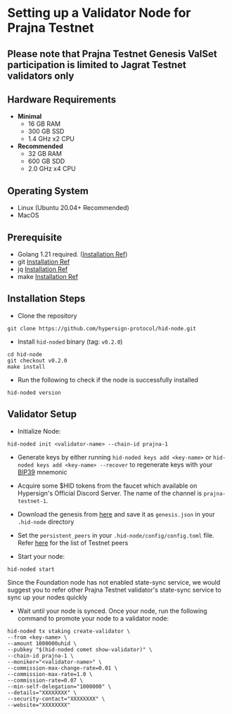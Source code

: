 # Setting up a Validator Node for Prajna Testnet

## Please note that Prajna Testnet Genesis ValSet participation is limited to Jagrat Testnet validators only

## Hardware Requirements
* **Minimal**
    * 16 GB RAM
    * 300 GB SSD
    * 1.4 GHz x2 CPU
* **Recommended**
    * 32 GB RAM
    * 600 GB SDD
    * 2.0 GHz x4 CPU

## Operating System

- Linux (Ubuntu 20.04+ Recommended)
- MacOS

## Prerequisite

- Golang 1.21 required. (<a href="https://go.dev/doc/install">Installation Ref</a>)
- git <a href="https://git-scm.com/book/en/v2/Getting-Started-Installing-Git">Installation Ref</a>
- jq <a href="https://lindevs.com/install-jq-on-ubuntu/">Installation Ref</a>
- make <a href="https://linuxhint.com/install-make-ubuntu/">Installation Ref</a>

## Installation Steps

- Clone the repository
```
git clone https://github.com/hypersign-protocol/hid-node.git
```

- Install `hid-noded` binary (tag: `v0.2.0`)

```
cd hid-node
git checkout v0.2.0
make install
```

- Run the following to check if the node is successfully installed

```
hid-noded version
```

## Validator Setup

- Initialize Node:

```
hid-noded init <validator-name> --chain-id prajna-1
```

- Generate keys by either running `hid-noded keys add <key-name>` or `hid-noded keys add <key-name> --recover` to regenerate keys with your [BIP39](https://github.com/bitcoin/bips/tree/master/bip-0039) mnemonic

- Acquire some $HID tokens from the faucet which available on Hypersign's Official Discord Server. The name of the channel is `prajna-testnet-1`.

- Download the genesis from [here](https://github.com/hypersign-protocol/networks/blob/master/testnet/prajna/final_genesis.json) and save it as `genesis.json` in your `.hid-node` directory

- Set the `persistent_peers` in your `.hid-node/config/config.toml` file. Refer [here](https://github.com/hypersign-protocol/networks/blob/master/testnet/prajna/final_peers.txt) for the list of Testnet peers

- Start your node:

```
hid-noded start
```

Since the Foundation node has not enabled state-sync service, we would suggest you to refer other Prajna Testnet validator's state-sync service to sync up your nodes quickly 

- Wait until your node is synced. Once your node, run the following command to promote your node to a validator node:

```
hid-noded tx staking create-validator \
--from <key-name> \
--amount 1000000uhid \
--pubkey "$(hid-noded comet show-validator)" \
--chain-id prajna-1 \
--moniker="<validator-name>" \
--commission-max-change-rate=0.01 \
--commission-max-rate=1.0 \
--commission-rate=0.07 \
--min-self-delegation="1000000" \
--details="XXXXXXXX" \
--security-contact="XXXXXXXX" \
--website="XXXXXXXX"
```